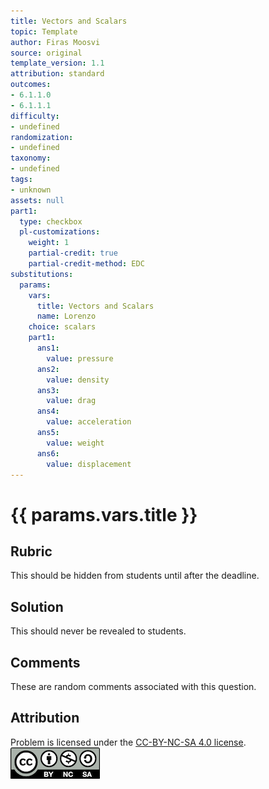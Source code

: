 ```yaml
---
title: Vectors and Scalars
topic: Template
author: Firas Moosvi
source: original
template_version: 1.1
attribution: standard
outcomes:
- 6.1.1.0
- 6.1.1.1
difficulty:
- undefined
randomization:
- undefined
taxonomy:
- undefined
tags:
- unknown
assets: null
part1:
  type: checkbox
  pl-customizations:
    weight: 1
    partial-credit: true
    partial-credit-method: EDC
substitutions:
  params:
    vars:
      title: Vectors and Scalars
      name: Lorenzo
    choice: scalars
    part1:
      ans1:
        value: pressure
      ans2:
        value: density
      ans3:
        value: drag
      ans4:
        value: acceleration
      ans5:
        value: weight
      ans6:
        value: displacement
---
```

# {{ params.vars.title }}
## Rubric

This should be hidden from students until after the deadline.
## Solution

This should never be revealed to students.
## Comments

These are random comments associated with this question.

## Attribution

Problem is licensed under the [CC-BY-NC-SA 4.0 license](https://creativecommons.org/licenses/by-nc-sa/4.0/).
![The Creative Commons 4.0 license requiring attribution-BY, non-commercial-NC, and share-alike-SA license.](https://raw.githubusercontent.com/firasm/bits/master/by-nc-sa.png)